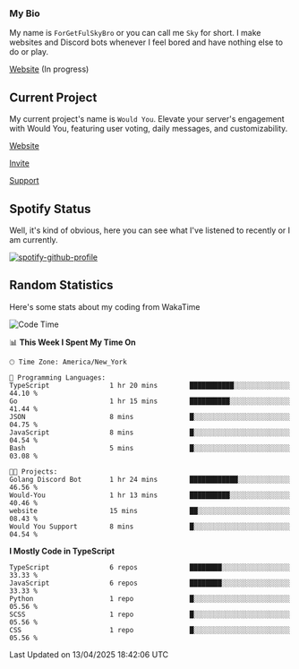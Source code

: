 ### My Bio 

My name is `ForGetFulSkyBro` or you can call me `Sky` for short. I make websites and Discord bots whenever I feel bored and have nothing else to do or play.

[Website](https://forgetful.vercel.app) (In progress)

## Current Project

My current project's name is `Would You`. Elevate your server's engagement with Would You, featuring user voting, daily messages, and customizability.

[Website](https://wouldyoubot.gg)

[Invite](https://wouldyoubot.gg/invite)

[Support](https://wouldyoubot.gg/discord)

## Spotify Status

Well, it's kind of obvious, here you can see what I've listened to recently or I am currently.

[![spotify-github-profile](https://spotify-github-profile.kittinanx.com/api/view?uid=8fw8wluifdebs12yo4k3j0h6c&cover_image=true&theme=novatorem&show_offline=false&background_color=121212&interchange=false&bar_color=53b14f&bar_color_cover=false)](https://github.com/kittinan/spotify-github-profile)


## Random Statistics

Here's some stats about my coding from WakaTime

<!--START_SECTION:waka-->
![Code Time](http://img.shields.io/badge/Code%20Time-1%2C468%20hrs%2042%20mins-blue)

📊 **This Week I Spent My Time On** 

```text
🕑︎ Time Zone: America/New_York

💬 Programming Languages: 
TypeScript               1 hr 20 mins        ███████████░░░░░░░░░░░░░░   44.10 % 
Go                       1 hr 15 mins        ██████████░░░░░░░░░░░░░░░   41.44 % 
JSON                     8 mins              █░░░░░░░░░░░░░░░░░░░░░░░░   04.75 % 
JavaScript               8 mins              █░░░░░░░░░░░░░░░░░░░░░░░░   04.54 % 
Bash                     5 mins              █░░░░░░░░░░░░░░░░░░░░░░░░   03.08 % 

🐱‍💻 Projects: 
Golang Discord Bot       1 hr 24 mins        ████████████░░░░░░░░░░░░░   46.56 % 
Would-You                1 hr 13 mins        ██████████░░░░░░░░░░░░░░░   40.46 % 
website                  15 mins             ██░░░░░░░░░░░░░░░░░░░░░░░   08.43 % 
Would You Support        8 mins              █░░░░░░░░░░░░░░░░░░░░░░░░   04.54 % 
```

**I Mostly Code in TypeScript** 

```text
TypeScript               6 repos             ████████░░░░░░░░░░░░░░░░░   33.33 % 
JavaScript               6 repos             ████████░░░░░░░░░░░░░░░░░   33.33 % 
Python                   1 repo              █░░░░░░░░░░░░░░░░░░░░░░░░   05.56 % 
SCSS                     1 repo              █░░░░░░░░░░░░░░░░░░░░░░░░   05.56 % 
CSS                      1 repo              █░░░░░░░░░░░░░░░░░░░░░░░░   05.56 % 
```




 Last Updated on 13/04/2025 18:42:06 UTC
<!--END_SECTION:waka-->
